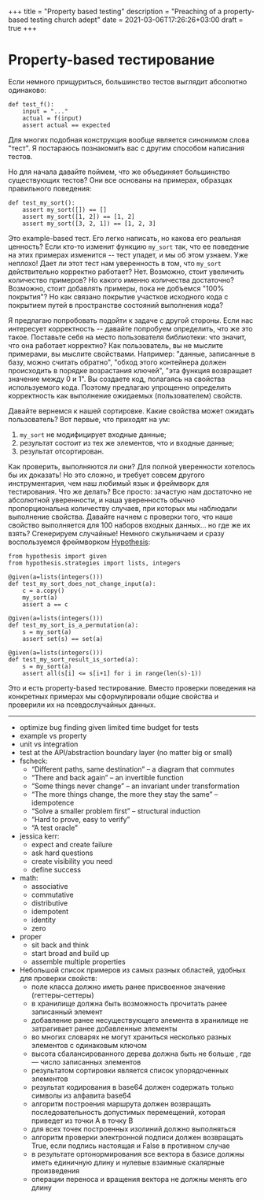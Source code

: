+++
title = "Property based testing"
description = "Preaching of a property-based testing church adept"
date = 2021-03-06T17:26:26+03:00
draft = true
+++


# Property-based тестирование

Если немного прищуриться, большинство тестов выглядит абсолютно одинаково:

```python3
def test_f():
    input = "..."
    actual = f(input)
    assert actual == expected
```

Для многих подобная конструкция вообще является синонимом слова "тест".
Я постараюсь познакомить вас с другим способом написания тестов.

Но для начала давайте поймем, что же объединяет большинство существующих
тестов? Они все основаны на примерах, образцах правильного поведения:

```python3
def test_my_sort():
    assert my_sort([]) == []
    assert my_sort([1, 2]) == [1, 2]
    assert my_sort([3, 2, 1]) == [1, 2, 3]
```

Это example-based тест. Его легко написать, но какова его реальная ценность?
Если кто-то изменит функцию `my_sort` так, что ее поведение на этих примерах
изменится -- тест упадет, и мы об этом узнаем. Уже неплохо! Дает ли этот тест
нам уверенность в том, что `my_sort` действительно корректно работает? Нет.
Возможно, стоит увеличить количество примеров? Но какого именно количества достаточно?
Возможно, стоит добавлять примеры, пока не добъемся "100% покрытия"? Но как
связано покрытие участков исходного кода с покрытием путей в пространстве состояний
выполнения кода?

Я предлагаю попробовать подойти к задаче с другой стороны. Если нас интересует
корректность -- давайте попробуем определить, что же это такое. Поставьте себя
на место пользователя библиотеки: что значит, что она работает корректно? Как
пользователь, вы не мыслите примерами, вы мыслите свойствами. Например: "данные,
записанные в базу, можно считать обратно", "обход этого контейнера должен
происходить в порядке возрастания ключей", "эта функция возвращает значение между
0 и 1". Вы создаете код, полагаясь на свойства используемого кода. Поэтому предлагаю
упрощенно определить корректность как выполнение ожидаемых (пользователем) свойств.

Давайте вернемся к нашей сортировке. Какие свойства может ожидать пользователь?
Вот первые, что приходят на ум:

1. `my_sort` не модифицирует входные данные;
2. результат состоит из тех же элементов, что и входные данные;
3. результат отсортирован.

Как проверить, выполняются ли они? Для полной уверенности хотелось бы их доказать!
Но это сложно, и требует совсем другого инструментария, чем наш любимый язык и фреймворк
для тестирования. Что же делать? Все просто: зачастую нам достаточно не абсолютной
уверенности, и наша уверенность обычно пропорциональна количеству случаев,
при которых мы наблюдали выполнение свойства. Давайте начнем с проверки того,
что наше свойство выполняется для 100 наборов входных данных... но где же их взять?
Сгенерируем случайные! Немного сжульничаем и сразу воспользуемся фреймворком
[Hypothesis](https://hypothesis.readthedocs.io/en/latest/index.html):

```python3
from hypothesis import given
from hypothesis.strategies import lists, integers

@given(a=lists(integers()))
def test_my_sort_does_not_change_input(a):
    c = a.copy()
    my_sort(a)
    assert a == c

@given(a=lists(integers()))
def test_my_sort_is_a_permutation(a):
    s = my_sort(a)
    assert set(s) == set(a)

@given(a=lists(integers()))
def test_my_sort_result_is_sorted(a):
    s = my_sort(a)
    assert all(s[i] <= s[i+1] for i in range(len(s)-1))
```

Это и есть property-based тестирование. Вместо проверки поведения на конкретных примерах мы
сформулировали общие свойства и проверили их на псевдослучайных данных.



























































---

- optimize bug finding given limited time budget for tests
- example vs property
- unit vs integration
- test at the API/abstraction boundary layer (no matter big or small)
- fscheck:
  - “Different paths, same destination” – a diagram that commutes
  - “There and back again” – an invertible function
  - “Some things never change” – an invariant under transformation
  - “The more things change, the more they stay the same” – idempotence
  - “Solve a smaller problem first” – structural induction
  - “Hard to prove, easy to verify”
  - “A test oracle”
- jessica kerr:
  - expect and create failure
  - ask hard questions
  - create visibility you need
  - define success
- math:
  - associative
  - commutative
  - distributive
  - idempotent
  - identity
  - zero
- proper
  - sit back and think
  - start broad and build up
  - assemble multiple properties
- Небольшой список примеров из самых разных областей, удобных для проверки свойств:
  - поле класса должно иметь ранее присвоенное значение (геттеры-сеттеры)
  - в хранилище должна быть возможность прочитать ранее записанный элемент
  - добавление ранее несуществующего элемента в хранилище не затрагивает ранее добавленные элементы
  - во многих словарях не могут храниться несколько разных элементов с одинаковым ключом
  - высота сбалансированного дерева должна быть не больше , где  — число записанных элементов
  - результатом сортировки является список упорядоченных элементов
  - результат кодирования в base64 должен содержать только символы из алфавита base64
  - алгоритм построения маршрута должен возвращать последовательность допустимых перемещений, которая приведет из точки A в точку B
  - для всех точек построенных изолиний должно выполняться
  - алгоритм проверки электронной подписи должен возвращать True, если подпись настоящая и False в противном случае
  - в результате ортонормирования все вектора в базисе должны иметь единичную длину и нулевые взаимные скалярные произведения
  - операции переноса и вращения вектора не должны менять его длину
